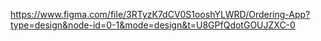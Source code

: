 https://www.figma.com/file/3RTyzK7dCV0S1ooshYLWRD/Ordering-App?type=design&node-id=0-1&mode=design&t=U8GPfQdotGOUJZXC-0